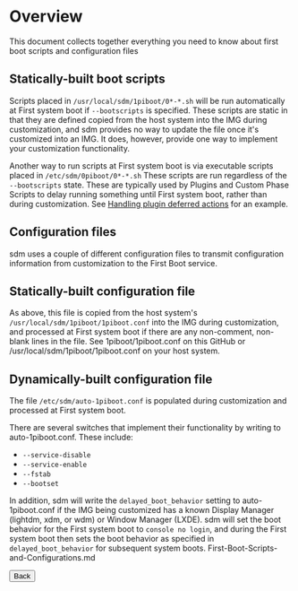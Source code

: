 # Overview

This document collects together everything you need to know about first boot scripts and configuration files

## Statically-built boot scripts

Scripts placed in `/usr/local/sdm/1piboot/0*-*.sh` will be run automatically at First system boot if `--bootscripts` is specified. These scripts are static in that they are defined copied from the host system into the IMG during customization, and sdm provides no way to update the file once it's customized into an IMG. It does, however, provide one way to implement your customization functionality.

Another way to run scripts at First system boot is via executable scripts placed in `/etc/sdm/0piboot/0*-*.sh` These scripts are run regardless of the `--bootscripts` state. These are typically used by Plugins and Custom Phase Scripts to delay running something until First system boot, rather than during customization. See <a href="Programming-Plugins-and-Custom-Phase-Scripts.md#handling-plugin-deferred-actions">Handling plugin deferred actions</a> for an example.


## Configuration files

sdm uses a couple of different configuration files to transmit configuration information from customization to the First Boot service.

## Statically-built configuration file

As above, this file is copied from the host system's `/usr/local/sdm/1piboot/1piboot.conf` into the IMG during customization, and processed at First system boot if there are any non-comment, non-blank lines in the file. See 1piboot/1piboot.conf on this GitHub or /usr/local/sdm/1piboot/1piboot.conf on your host system.

## Dynamically-built configuration file

The file `/etc/sdm/auto-1piboot.conf` is populated during customization and processed at First system boot.

There are several switches that implement their functionality by writing to auto-1piboot.conf. These include:

* `--service-disable`
* `--service-enable`
* `--fstab`
* `--bootset`

In addition, sdm will write the `delayed_boot_behavior` setting to auto-1piboot.conf if the IMG being customized has a known Display Manager (lightdm, xdm, or wdm) or Window Manager (LXDE). sdm will set the boot behavior for the First system boot to `console no login`, and during the First system boot then sets the boot behavior as specified in `delayed_boot_behavior` for subsequent system boots.
 First-Boot-Scripts-and-Configurations.md
 <br>
<form>
<input type="button" value="Back" onclick="history.back()">
</form>
